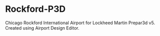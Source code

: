 # Rockford-P3D
Chicago Rockford International Airport for Lockheed Martin Prepar3d v5. Created using Airport Design Editor.
